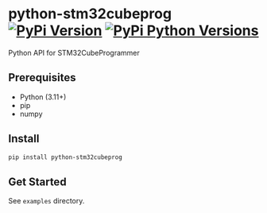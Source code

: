 # python-stm32cubeprog [![PyPi Version](https://img.shields.io/pypi/v/python-stm32cubeprog.svg)](https://pypi.python.org/pypi/python-stm32cubeprog/) [![PyPi Python Versions](https://img.shields.io/pypi/pyversions/python-stm32cubeprog.svg)](https://pypi.python.org/pypi/python-stm32cubeprog/)

Python API for STM32CubeProgrammer

## Prerequisites
* Python (3.11+)
* pip
* numpy

## Install
```sh
pip install python-stm32cubeprog
```

## Get Started

See `examples` directory.